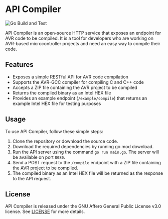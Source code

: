 # API Compiler

![Go Build and Test](https://github.com/chromacruiser/api-compiler/actions/workflows/go.yml/badge.svg)

API Compiler is an open-source HTTP service that exposes an endpoint for AVR code to be compiled. It is a tool for
developers who are working on AVR-based microcontroller projects and need an easy way to compile their code.

## Features

* Exposes a simple RESTful API for AVR code compilation
* Supports the AVR-GCC compiler for compiling C and C++ code
* Accepts a ZIP file containing the AVR project to be compiled
* Returns the compiled binary as an Intel HEX file
* Provides an example endpoint (`/example/compile`) that returns an example Intel HEX file for testing purposes

## Usage

To use API Compiler, follow these simple steps:

1. Clone the repository or download the source code.
1. Download the required dependencies by running go mod download.
2. Run the API server using the command `go run main.go`. The server will be available on port `8080`.
3. Send a POST request to the `/compile` endpoint with a ZIP file containing the AVR project to be compiled.
4. The compiled binary as an Intel HEX file will be returned as the response to the API request.

## License

API Compiler is released under the GNU Affero General Public License v3.0 license. See [LICENSE](./LICENSE) for more details.
